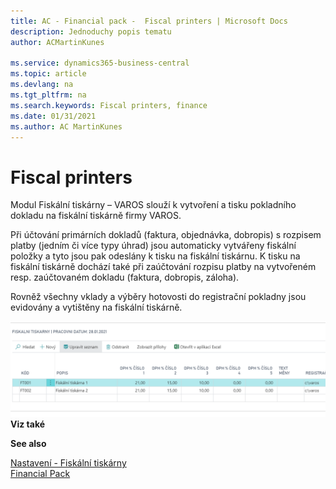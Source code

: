 ```yaml
---
title: AC - Financial pack -  Fiscal printers | Microsoft Docs
description: Jednoduchy popis tematu
author: ACMartinKunes

ms.service: dynamics365-business-central
ms.topic: article
ms.devlang: na
ms.tgt_pltfrm: na
ms.search.keywords: Fiscal printers, finance 
ms.date: 01/31/2021
ms.author: AC MartinKunes
---
```

# Fiscal printers

Modul Fiskální tiskárny – VAROS slouží k vytvoření a tisku pokladního dokladu na fiskální tiskárně firmy VAROS.

Při účtování primárních dokladů (faktura, objednávka, dobropis) s rozpisem platby (jedním či více typy úhrad) jsou automaticky vytvářeny fiskální položky a tyto jsou pak odeslány k tisku na fiskální tiskárnu. K tisku na fiskální tiskárně dochází také při zaúčtování rozpisu platby na vytvořeném resp. zaúčtovaném dokladu (faktura, dobropis, záloha).

Rovněž všechny vklady a výběry hotovosti do registrační pokladny jsou evidovány a vytištěny na fiskální tiskárně.

![Fiskální tiskrány](media/fiscal_printers.png "Fiskální tiskrány")
**Viz také**

**See also**

[Nastavení - Fiskální tiskárny](ac-fiscal-printers-setup.md)  
[Financial Pack](ac-finance-pack.md)
